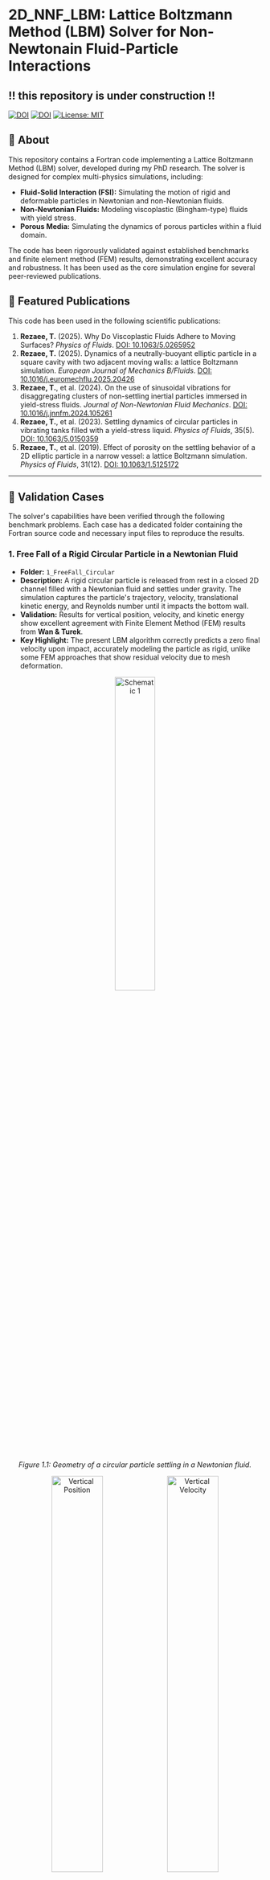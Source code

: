 # 2D_NNF_LBM: Lattice Boltzmann Method (LBM) Solver for Non-Newtonain Fluid-Particle Interactions
## !! this repository is under construction !!

[![DOI](https://img.shields.io/badge/DOI-10.1063%2F5.0265952-blue)](https://doi.org/10.1063/5.0265952)
[![DOI](https://img.shields.io/badge/DOI-10.1016%2Fj.euromechflu.2025.20426-blue)](https://doi.org/10.1016/j.euromechflu.2025.20426)
[![License: MIT](https://img.shields.io/badge/License-MIT-yellow.svg)](https://opensource.org/licenses/MIT)

## 📖 About

This repository contains a Fortran code implementing a Lattice Boltzmann Method (LBM) solver, developed during my PhD research. The solver is designed for complex multi-physics simulations, including:

*   **Fluid-Solid Interaction (FSI):** Simulating the motion of rigid and deformable particles in Newtonian and non-Newtonian fluids.
*   **Non-Newtonian Fluids:** Modeling viscoplastic (Bingham-type) fluids with yield stress.
*   **Porous Media:** Simulating the dynamics of porous particles within a fluid domain.

The code has been rigorously validated against established benchmarks and finite element method (FEM) results, demonstrating excellent accuracy and robustness. It has been used as the core simulation engine for several peer-reviewed publications.

## 🎯 Featured Publications

This code has been used in the following scientific publications:

1.  **Rezaee, T.** (2025). Why Do Viscoplastic Fluids Adhere to Moving Surfaces? *Physics of Fluids*. [DOI: 10.1063/5.0265952](https://doi.org/10.1063/5.0265952)
2.  **Rezaee, T.** (2025). Dynamics of a neutrally-buoyant elliptic particle in a square cavity with two adjacent moving walls: a lattice Boltzmann simulation. *European Journal of Mechanics B/Fluids*. [DOI: 10.1016/j.euromechflu.2025.20426](https://doi.org/10.1016/j.euromechflu.2025.20426)
3.  **Rezaee, T.**, et al. (2024). On the use of sinusoidal vibrations for disaggregating clusters of non-settling inertial particles immersed in yield-stress fluids. *Journal of Non-Newtonian Fluid Mechanics*. [DOI: 10.1016/j.jnnfm.2024.105261](https://doi.org/10.1016/j.jnnfm.2024.105261)
4.  **Rezaee, T.**, et al. (2023). Settling dynamics of circular particles in vibrating tanks filled with a yield-stress liquid. *Physics of Fluids*, 35(5). [DOI: 10.1063/5.0150359](https://doi.org/10.1063/5.0150359)
5.  **Rezaee, T.**, et al. (2019). Effect of porosity on the settling behavior of a 2D elliptic particle in a narrow vessel: a lattice Boltzmann simulation. *Physics of Fluids*, 31(12). [DOI: 10.1063/1.5125172](https://doi.org/10.1063/1.5125172)

---

## 🧪 Validation Cases

The solver's capabilities have been verified through the following benchmark problems. Each case has a dedicated folder containing the Fortran source code and necessary input files to reproduce the results.

### 1. Free Fall of a Rigid Circular Particle in a Newtonian Fluid
*   **Folder:** `1_FreeFall_Circular`
*   **Description:** A rigid circular particle is released from rest in a closed 2D channel filled with a Newtonian fluid and settles under gravity. The simulation captures the particle's trajectory, velocity, translational kinetic energy, and Reynolds number until it impacts the bottom wall.
*   **Validation:** Results for vertical position, velocity, and kinetic energy show excellent agreement with Finite Element Method (FEM) results from **Wan & Turek**.
*   **Key Highlight:** The present LBM algorithm correctly predicts a zero final velocity upon impact, accurately modeling the particle as rigid, unlike some FEM approaches that show residual velocity due to mesh deformation.

<p align="center">
  <img src="https://github.com/taha-re/2D_NNF_LBM/blob/main/media/image1.jpg" alt="Schematic 1" width="40%">
  <br>
  <em>Figure 1.1: Geometry of a circular particle settling in a Newtonian fluid.</em>
</p>

<p align="center">
  <img src="https://github.com/taha-re/2D_NNF_LBM/blob/main/media/y.jpeg" alt="Vertical Position" width="45%">
  <img src="https://github.com/taha-re/2D_NNF_LBM/blob/main/media/uy.jpeg" alt="Vertical Velocity" width="45%">
  <br>
  <em>Figure 1.2: Time history of vertical position (left) and vertical velocity (right).</em>
</p>

---

### 2. Interaction of Two Settling Particles in a Newtonian Fluid
*   **Folder:** `2_DKT_Newtonian`
*   **Description:** This case tests the implemented force scheme by simulating the interaction and drafting-kissing-tumbling (DKT) dynamics of two settling circular particles in a Newtonian fluid.
*   **Validation:** The time histories of vertical/horizontal position and velocity for both particles match well with the FEM results of **Wan & Turek**.
*   **Key Highlight:** The LBM solver successfully captures the complex interaction where the trailing particle (P1) catches up and collides with the leading particle (P2) due to reduced drag in its wake.

<p align="center">
  <img src="media/image6.jpg" alt="Schematic 2" width="40%">
  <br>
  <em>Figure 2.1: Geometry of two circular particles settling in a Newtonian fluid.</em>
</p>

<p align="center">
  <img src="https://github.com/taha-re/2D_NNF_LBM/blob/main/media/y_dkt.jpeg" alt="Vertical Pos 2P" width="45%">
  <img src="https://github.com/taha-re/2D_NNF_LBM/blob/main/media/uy_dkt.jpeg" alt="Horizontal Pos 2P" width="45%">
  <br>
  <em>Figure 2.2: Time history of vertical position (left) and vertical velocity (right) for the two interacting particles. (Solid lines: Present LBM, Symbols: Wan & Turek).</em>
</p>

---

### 3. Sedimentation of Multiple Particles in a 2D Closed Cavity
*   **Folder:** `3_MultiParticle_Sedimentation`
*   **Description:** This case evaluates the solver's ability to handle a large number of particles. 504 circular particles are released from rest in a closed 2D cavity.
*   **Validation:** The overall sedimentation process and the formation of two vortices near the side walls are consistent with the finite difference results of **Glowinski et al. [71]**.
*   **Key Highlight:** The solver efficiently manages multi-body interactions and collision dynamics in a dense system.

<p align="center">
  <table align="center">
    <tr>
      <td align="center"><img src="https://github.com/taha-re/2D_NNF_LBM/blob/main/media/n0.jpg" alt="Image 1" width="90%"></td>
      <td align="center"><img src="https://github.com/taha-re/2D_NNF_LBM/blob/main/media/n1.png" alt="Image 2" width="90%"></td>
      <td align="center"><img src="https://github.com/taha-re/2D_NNF_LBM/blob/main/media/n2.jpg" alt="Image 3" width="90%"></td>
      <td align="center"><img src="https://github.com/taha-re/2D_NNF_LBM/blob/main/media/n3.jpg" alt="Image 4" width="90%"></td>
    </tr>
    <tr>
      <td align="center"><img src="https://github.com/taha-re/2D_NNF_LBM/blob/main/media/n4.jpg" alt="Image 5" width="90%"></td>
      <td align="center"><img src="https://github.com/taha-re/2D_NNF_LBM/blob/main/media/n8.jpg" alt="Image 6" width="90%"></td>
      <td align="center"><img src="https://github.com/taha-re/2D_NNF_LBM/blob/main/media/n12.jpg" alt="Image 7" width="90%"></td>
      <td align="center"><img src="https://github.com/taha-re/2D_NNF_LBM/blob/main/media/n24.jpg" alt="Image 8" width="90%"></td>
    </tr>
  </table>
  <br>
  <em>Figure 3.1: Instantaneous positions of particles at different times during multi-particle sedimentation.</em>
</p>

---

### 4. Oscillating Circular Particle in a Stationary Fluid
*   **Folder:** `4_Oscillating_Particle`
*   **Description:** A circular particle oscillates horizontally with a prescribed velocity in a stationary Newtonian fluid at a high Reynolds number (Re=100) and Keulegan-Carpenter number (KC=5).
*   **Validation:** The computed drag coefficient history and velocity profiles in the domain show excellent agreement with numerical and experimental data from **Dütsch et al. [75]**.
*   **Key Highlight:** This case underscores the critical importance of including the **internal mass (or added mass)** effect in the momentum exchange calculation for unsteady flows. Neglecting it leads to significant errors in the predicted force on the body.

<p align="center">
  <img src="media/image21.jpeg" alt="Schematic Oscillating" width="50%">
  <br>
  <em>Figure 4.1: Geometry of an oscillating particle in a stationary fluid.</em>
</p>

<p align="center">
  <img src="media/image22.jpeg" alt="Drag Coefficient Osc" width="60%">
  <br>
  <em>Figure 4.2: Time history of the drag coefficient (Re=100, KC=5).</em>
</p>

---

### 5. Drag on a Particle in Creeping Flow of a Yield-Stress Fluid
*   **Folder:** `5_YieldStress_Drag`
*   **Description:** The drag force on a stationary circular particle in a creeping flow of a Bingham-Papanastasiou fluid is computed for a wide range of Bingham numbers (Bn) and channel confinement ratios (H/D).
*   **Validation:** The computed drag coefficients show remarkable agreement with Finite Element Method results from **Mitsoulis [76]**.
*   **Key Highlight:** The solver reliably computes forces in yield-stress fluids. Results show that drag becomes independent of channel confinement for Bn ≥ 10 and increases sharply with Bn.

<p align="center">
  <img src="media/image31.jpeg" alt="Schematic Yield Stress Drag" width="70%">
  <br>
  <em>Figure 5.1: Geometry for drag on a particle in creeping flow of a yield-stress fluid.</em>
</p>

<p align="center">
  <img src="media/image32.jpeg" alt="Drag Coefficient Yield" width="50%">
  <br>
  <em>Figure 5.2: Drag coefficient on a particle in Bingham plastic creeping flow. (Lines: Present LBM, Symbols: FEM [76]).</em>
</p>

---

### 6. Free Fall of a Rigid Particle in a Yield-Stress Fluid
*   **Folder:** `6_FreeFall_YieldStress`
*   **Description:** A rigid circular particle settles under gravity in a 2D channel filled with a Bingham fluid. The terminal velocity and settling behavior are investigated for different yield numbers (Y).
*   **Validation:** The time history of the settling velocity for a specific yield number (Y=0.033) agrees well with the results of **Wachs & Frigaard [77]**, who used an Augmented Lagrangian (AL) with Distributed Lagrange Multiplier/Fictitious Domain (DLM/FD) method.
*   **Key Highlight:** Confirms the solver's capability to handle fully coupled fluid-particle dynamics in complex non-Newtonian fluids.

<p align="center">
  <img src="media/image33.jpeg" alt="Settling Velocity Yield" width="50%">
  <br>
  <em>Figure 6.1: Time history of settling velocity in a yield-stress fluid for Y=0.033.</em>
</p>

---

### 7. Settling of an Impermeable Elliptic Porous Particle in a Newtonian Fluid
*   **Folder:** `7_Porous_Elliptic`
*   **Description:** The trajectory of an impermeable elliptic particle settling in a narrow channel is simulated, with initial conditions both on and off the channel centerline.
*   **Validation:** The particle's settling path in both wide (β=4) and narrow (β=16/13) channels is in excellent agreement with the results of **Xia et al. [78]** and **Zhou et al. [79]**.
*   **Key Highlight:** Validates the porous media module. The particle is modeled as effectively impermeable by using very low porosity (ε=0.1) and Darcy number (Da=10⁻⁶).

<p align="center">
  <img src="media/image34.png" alt="Porous Wide Channel" width="45%">
  <img src="media/image35.png" alt="Porous Narrow Channel 1" width="45%">
  <br>
  <em>Figure 7.1: Comparison of particle trajectory with Xia et al. [78] for an impermeable particle in a wide channel (left) and a narrow channel (right).</em>
</p>

---

### 8. Circular Porous Particle in a Fluid between Two Moving Plates
*   **Folder:** `8_Porous_ShearFlow`
*   **Description:** A stationary circular porous particle is placed in a channel where the top and bottom walls move with a constant velocity, creating a shear flow.
*   **Validation:** The velocity profiles along two cross-sections (A-A and B-B) through the domain show perfect agreement with the numerical results of **Pepona & Favier [80]**.
*   **Key Highlight:** Further confirms the accuracy of the porous media solver for different flow configurations.

<p align="center">
  <img src="media/image38.jpeg" alt="Schematic Porous Shear" width="70%">
  <br>
  <em>Figure 8.1: Geometry for a porous particle in shear flow between two moving plates.</em>
</p>

<p align="center">
  <img src="media/image39.png" alt="Velocity Profile A-A" width="45%">
  <img src="media/image40.png" alt="Velocity Profile B-B" width="45%">
  <br>
  <em>Figure 8.2: Velocity profile comparison along cross-section A-A (left) and B-B (right). (Lines: Present LBM, Symbols: Pepona & Favier [80]).</em>
</p>

---

## 🚀 Getting Started

1.  **Navigate** to the folder of the validation case you are interested in.
2.  **Compile** the Fortran source file using a standard Fortran compiler (e.g., `gfortran`).
    ```bash
    gfortran -O3 -o lbm_solver main.f90
    ```
3.  **Run** the executable.
    ```bash
    ./lbm_solver
    ```
4.  The code will generate output files (which should be post-processesed by python or Tecplot) in the folder.

## 📄 License

This project is licensed under the MIT License.

